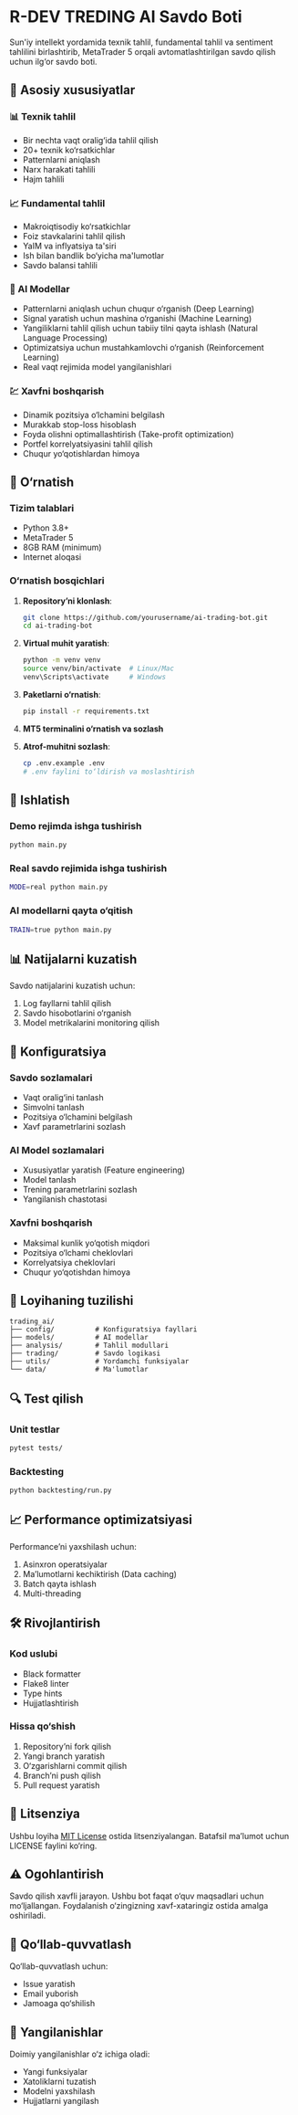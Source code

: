 # R-DEV TREDING AI Savdo Boti

Sun'iy intellekt yordamida texnik tahlil, fundamental tahlil va sentiment tahlilini birlashtirib, MetaTrader 5 orqali avtomatlashtirilgan savdo qilish uchun ilg‘or savdo boti.

## 🌟 Asosiy xususiyatlar

### 📊 Texnik tahlil
- Bir nechta vaqt oralig‘ida tahlil qilish  
- 20+ texnik ko‘rsatkichlar  
- Patternlarni aniqlash  
- Narx harakati tahlili  
- Hajm tahlili  

### 📈 Fundamental tahlil
- Makroiqtisodiy ko‘rsatkichlar  
- Foiz stavkalarini tahlil qilish  
- YaIM va inflyatsiya ta'siri  
- Ish bilan bandlik bo‘yicha ma'lumotlar  
- Savdo balansi tahlili  

### 🤖 AI Modellar
- Patternlarni aniqlash uchun chuqur o‘rganish (Deep Learning)  
- Signal yaratish uchun mashina o‘rganishi (Machine Learning)  
- Yangiliklarni tahlil qilish uchun tabiiy tilni qayta ishlash (Natural Language Processing)  
- Optimizatsiya uchun mustahkamlovchi o‘rganish (Reinforcement Learning)  
- Real vaqt rejimida model yangilanishlari  

### 💹 Xavfni boshqarish
- Dinamik pozitsiya o‘lchamini belgilash  
- Murakkab stop-loss hisoblash  
- Foyda olishni optimallashtirish (Take-profit optimization)  
- Portfel korrelyatsiyasini tahlil qilish  
- Chuqur yo‘qotishlardan himoya  

## 🚀 O‘rnatish

### Tizim talablari
- Python 3.8+  
- MetaTrader 5  
- 8GB RAM (minimum)  
- Internet aloqasi  

### O‘rnatish bosqichlari

1. **Repository’ni klonlash**:
   ```bash
   git clone https://github.com/yourusername/ai-trading-bot.git
   cd ai-trading-bot
   ```

2. **Virtual muhit yaratish**:
   ```bash
   python -m venv venv
   source venv/bin/activate  # Linux/Mac
   venv\Scripts\activate     # Windows
   ```

3. **Paketlarni o‘rnatish**:
   ```bash
   pip install -r requirements.txt
   ```

4. **MT5 terminalini o‘rnatish va sozlash**

5. **Atrof-muhitni sozlash**:
   ```bash
   cp .env.example .env
   # .env faylini to‘ldirish va moslashtirish
   ```

## 🎯 Ishlatish

### Demo rejimda ishga tushirish
```bash
python main.py
```

### Real savdo rejimida ishga tushirish
```bash
MODE=real python main.py
```

### AI modellarni qayta o‘qitish
```bash
TRAIN=true python main.py
```

## 📊 Natijalarni kuzatish

Savdo natijalarini kuzatish uchun:  
1. Log fayllarni tahlil qilish  
2. Savdo hisobotlarini o‘rganish  
3. Model metrikalarini monitoring qilish  

## 🔧 Konfiguratsiya

### Savdo sozlamalari
- Vaqt oralig‘ini tanlash  
- Simvolni tanlash  
- Pozitsiya o‘lchamini belgilash  
- Xavf parametrlarini sozlash  

### AI Model sozlamalari
- Xususiyatlar yaratish (Feature engineering)  
- Model tanlash  
- Trening parametrlarini sozlash  
- Yangilanish chastotasi  

### Xavfni boshqarish
- Maksimal kunlik yo‘qotish miqdori  
- Pozitsiya o‘lchami cheklovlari  
- Korrelyatsiya cheklovlari  
- Chuqur yo‘qotishdan himoya  

## 📁 Loyihaning tuzilishi

```
trading_ai/
├── config/          # Konfiguratsiya fayllari
├── models/          # AI modellar
├── analysis/        # Tahlil modullari
├── trading/         # Savdo logikasi
├── utils/           # Yordamchi funksiyalar
└── data/            # Ma'lumotlar
```

## 🔍 Test qilish

### Unit testlar
```bash
pytest tests/
```

### Backtesting
```bash
python backtesting/run.py
```

## 📈 Performance optimizatsiyasi

Performance’ni yaxshilash uchun:  
1. Asinxron operatsiyalar  
2. Ma’lumotlarni kechiktirish (Data caching)  
3. Batch qayta ishlash  
4. Multi-threading  

## 🛠 Rivojlantirish

### Kod uslubi
- Black formatter  
- Flake8 linter  
- Type hints  
- Hujjatlashtirish  

### Hissa qo‘shish
1. Repository’ni fork qilish  
2. Yangi branch yaratish  
3. O‘zgarishlarni commit qilish  
4. Branch’ni push qilish  
5. Pull request yaratish  

## 📝 Litsenziya

Ushbu loyiha [MIT License](LICENSE) ostida litsenziyalangan. Batafsil ma’lumot uchun LICENSE faylini ko‘ring.

## ⚠️ Ogohlantirish

Savdo qilish xavfli jarayon. Ushbu bot faqat o‘quv maqsadlari uchun mo‘ljallangan. Foydalanish o‘zingizning xavf-xataringiz ostida amalga oshiriladi.

## 📧 Qo‘llab-quvvatlash

Qo‘llab-quvvatlash uchun:  
- Issue yaratish  
- Email yuborish  
- Jamoaga qo‘shilish  

## 🔄 Yangilanishlar

Doimiy yangilanishlar o‘z ichiga oladi:  
- Yangi funksiyalar  
- Xatoliklarni tuzatish  
- Modelni yaxshilash  
- Hujjatlarni yangilash  